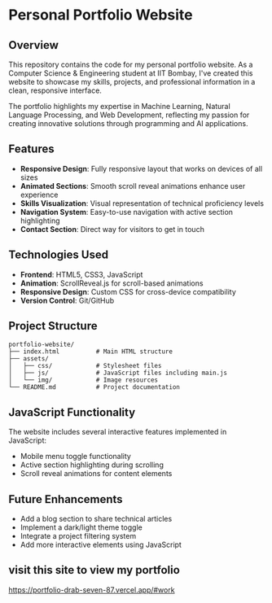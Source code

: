 # Personal Portfolio Website

## Overview

This repository contains the code for my personal portfolio website. As a Computer Science & Engineering student at IIT Bombay, I've created this website to showcase my skills, projects, and professional information in a clean, responsive interface.

The portfolio highlights my expertise in Machine Learning, Natural Language Processing, and Web Development, reflecting my passion for creating innovative solutions through programming and AI applications.

## Features

- **Responsive Design**: Fully responsive layout that works on devices of all sizes
- **Animated Sections**: Smooth scroll reveal animations enhance user experience
- **Skills Visualization**: Visual representation of technical proficiency levels
- **Navigation System**: Easy-to-use navigation with active section highlighting
- **Contact Section**: Direct way for visitors to get in touch

## Technologies Used

- **Frontend**: HTML5, CSS3, JavaScript
- **Animation**: ScrollReveal.js for scroll-based animations
- **Responsive Design**: Custom CSS for cross-device compatibility
- **Version Control**: Git/GitHub

## Project Structure

```
portfolio-website/
├── index.html          # Main HTML structure
├── assets/
│   ├── css/            # Stylesheet files
│   ├── js/             # JavaScript files including main.js
│   └── img/            # Image resources
└── README.md           # Project documentation
```

## JavaScript Functionality

The website includes several interactive features implemented in JavaScript:
- Mobile menu toggle functionality
- Active section highlighting during scrolling
- Scroll reveal animations for content elements

## Future Enhancements

- Add a blog section to share technical articles
- Implement a dark/light theme toggle
- Integrate a project filtering system
- Add more interactive elements using JavaScript

## visit this site to view my portfolio
https://portfolio-drab-seven-87.vercel.app/#work
